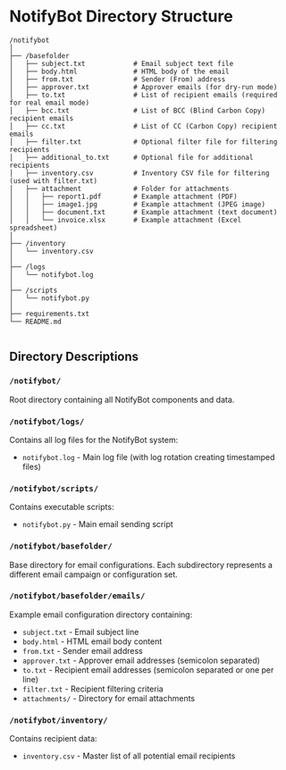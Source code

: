 # NotifyBot Directory Structure

```
/notifybot
│
├── /basefolder                
│   ├── subject.txt            # Email subject text file
│   ├── body.html              # HTML body of the email
│   ├── from.txt               # Sender (From) address
│   ├── approver.txt           # Approver emails (for dry-run mode)
│   ├── to.txt                 # List of recipient emails (required for real email mode)
│   ├── bcc.txt                # List of BCC (Blind Carbon Copy) recipient emails
│   ├── cc.txt                 # List of CC (Carbon Copy) recipient emails
│   ├── filter.txt             # Optional filter file for filtering recipients
│   ├── additional_to.txt      # Optional file for additional recipients
│   ├── inventory.csv          # Inventory CSV file for filtering (used with filter.txt)
│   ├── attachment             # Folder for attachments
│   │   ├── report1.pdf        # Example attachment (PDF)
│   │   ├── image1.jpg         # Example attachment (JPEG image)
│   │   ├── document.txt       # Example attachment (text document)
│   │   └── invoice.xlsx       # Example attachment (Excel spreadsheet)
│
├── /inventory                 
│   └── inventory.csv          
│
├── /logs                      
│   └── notifybot.log          
│
├── /scripts                   
│   └── notifybot.py           
│
├── requirements.txt           
└── README.md                  
           
```

## Directory Descriptions

### `/notifybot/`
Root directory containing all NotifyBot components and data.

### `/notifybot/logs/`
Contains all log files for the NotifyBot system:
- `notifybot.log` - Main log file (with log rotation creating timestamped files)

### `/notifybot/scripts/`
Contains executable scripts:
- `notifybot.py` - Main email sending script

### `/notifybot/basefolder/`
Base directory for email configurations. Each subdirectory represents a different email campaign or configuration set.

### `/notifybot/basefolder/emails/`
Example email configuration directory containing:
- `subject.txt` - Email subject line
- `body.html` - HTML email body content
- `from.txt` - Sender email address
- `approver.txt` - Approver email addresses (semicolon separated)
- `to.txt` - Recipient email addresses (semicolon separated or one per line)
- `filter.txt` - Recipient filtering criteria
- `attachments/` - Directory for email attachments

### `/notifybot/inventory/`
Contains recipient data:
- `inventory.csv` - Master list of all potential email recipients
